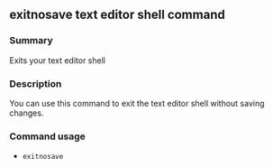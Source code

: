 ## exitnosave text editor shell command

### Summary

Exits your text editor shell

### Description

You can use this command to exit the text editor shell without saving changes.

### Command usage

* `exitnosave`